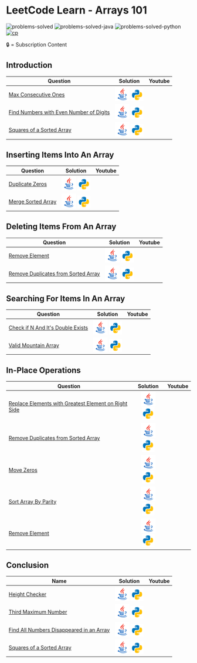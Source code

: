# LeetCode Learn - Arrays 101

![problems-solved](https://img.shields.io/badge/Problems%20Solved-4/18-1f425f.svg)
![problems-solved-java](https://img.shields.io/badge/Java-4/18-1abc9c.svg)
![problems-solved-python](https://img.shields.io/badge/Python-4/18-1abc9c.svg)
[![cp](https://img.shields.io/badge/also%20see-Competitve%20Programming-1f72ff.svg)](https://github.com/anishLearnsToCode/competitive-programming)

🔒 = Subscription Content

## Introduction
| Question | Solution | Youtube |
|------|:--------:|:----------------------:|
| [Max Consecutive Ones](https://leetcode.com/explore/learn/card/fun-with-arrays/521/introduction/3238/) | [![Java](assets/java.png)](java/src/MaxConsecutiveOnes.java) [![Python](assets/python.png)](python/max_consecutive_ones.py) | 
| [Find Numbers with Even Number of Digits](https://leetcode.com/explore/learn/card/fun-with-arrays/521/introduction/3237/) | [![Java](assets/java.png)](java/src/FindNumbersWithEvenNumberOfDigits.java) [![Python](assets/python.png)](python/find_number_with_even_number_of_digits.py) | 
| [Squares of a Sorted Array](https://leetcode.com/explore/learn/card/fun-with-arrays/521/introduction/3240/) | [![Java](assets/java.png)](java/src/SquaresOfSortedArray.java) [![Python](assets/python.png)](python/squares_of_a_sorted_array.py) | 


## Inserting Items Into An Array
| Question | Solution | Youtube |
|------|:--------:|:-------:|
| [Duplicate Zeros](https://leetcode.com/explore/learn/card/fun-with-arrays/525/inserting-items-into-an-array/3245/) | [![Java](assets/java.png)](java/src/DuplicateZeros.java) [![Python](assets/python.png)](python/duplicate_zeros.py) | 
| [Merge Sorted Array](https://leetcode.com/explore/learn/card/fun-with-arrays/525/inserting-items-into-an-array/3253/) | [![Java](assets/java.png)](java/src/MergeSortedArray.java) [![Python](assets/python.png)](python/merge_sorted_array.py) | 


## Deleting Items From An Array
| Question | Solution | Youtube |
|------|:--------:|:----------------------:|
| [Remove Element](https://leetcode.com/explore/learn/card/fun-with-arrays/526/deleting-items-from-an-array/3247/) | [![Java](assets/java.png)](java/src/RemoveElement.java) [![Python](assets/python.png)](python/remove_element.py) | 
| [Remove Duplicates from Sorted Array](https://leetcode.com/explore/learn/card/fun-with-arrays/526/deleting-items-from-an-array/3248/) | [![Java](assets/java.png)](java/src/RemoveDuplicatesFromSortedArray.java) [![Python](assets/python.png)](python/remove_duplicate_elements_from_sorted_array.py) | 


## Searching For Items In An Array
| Question | Solution | Youtube |
|------|:--------:|:----------------------:|
| [Check if N And It's Double Exists](https://leetcode.com/explore/learn/card/fun-with-arrays/527/searching-for-items-in-an-array/3250/) | [![Java](assets/java.png)](java/src/CheckIfNAndItsDoubleExist.java) [![Python](assets/python.png)](python/check_if_n_and_its_double_exists.py) | 
| [Valid Mountain Array](https://leetcode.com/explore/learn/card/fun-with-arrays/527/searching-for-items-in-an-array/3251/) | [![Java](assets/java.png)](java/src/ValidMountainArray.java) [![Python](assets/python.png)](python/valid_mountain_array.py) | 


## In-Place Operations
| Question | Solution | Youtube |
|------|:--------:|:----------------------:|
| [Replace Elements with Greatest Element on Right Side](https://leetcode.com/explore/learn/card/fun-with-arrays/511/in-place-operations/3259/) | [![Java](assets/java.png)](java/src/ReplaceElementsWithGreatestOnTheRightSide.java) [![Python](assets/python.png)](python/replace_elements_with_greatest_on_right.py) | 
| [Remove Duplicates from Sorted Array](https://leetcode.com/explore/learn/card/fun-with-arrays/511/in-place-operations/3258/) | [![Java](assets/java.png)](java/src/) [![Python](assets/python.png)](python/) | 
| [Move Zeros](https://leetcode.com/explore/learn/card/fun-with-arrays/511/in-place-operations/3157/) | [![Java](assets/java.png)](java/src/) [![Python](assets/python.png)](python/) | 
| [Sort Array By Parity](https://leetcode.com/explore/learn/card/fun-with-arrays/511/in-place-operations/3260/) | [![Java](assets/java.png)](java/src/) [![Python](assets/python.png)](python/) | 
| [Remove Element](https://leetcode.com/explore/learn/card/fun-with-arrays/511/in-place-operations/3575/) | [![Java](assets/java.png)](java/src/) [![Python](assets/python.png)](python/) | 


## Conclusion
 Name | Solution | Youtube |
|------|:--------:|:----------------------:|
| [Height Checker](https://leetcode.com/explore/learn/card/fun-with-arrays/523/conclusion/3228/) | [![Java](assets/java.png)](java/src/) [![Python](assets/python.png)](python/) | 
| [Third Maximum Number](https://leetcode.com/explore/learn/card/fun-with-arrays/523/conclusion/3231/) | [![Java](assets/java.png)](java/src/) [![Python](assets/python.png)](python/) | 
| [Find All Numbers Disappeared in an Array](https://leetcode.com/explore/learn/card/fun-with-arrays/523/conclusion/3270/) | [![Java](assets/java.png)](java/src/) [![Python](assets/python.png)](python/) | 
| [Squares of a Sorted Array](https://leetcode.com/explore/learn/card/fun-with-arrays/523/conclusion/3574/) | [![Java](assets/java.png)](java/src/) [![Python](assets/python.png)](python/) | 
